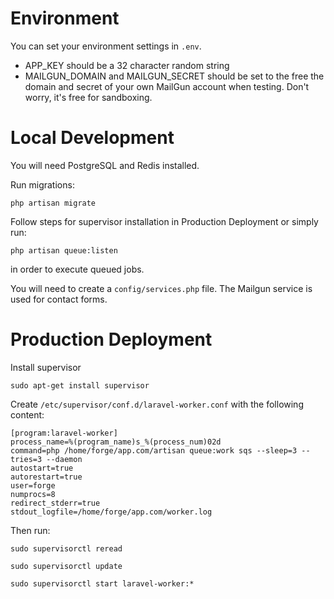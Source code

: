 
# Environment

You can set your environment settings in `.env`.

- APP_KEY should be a 32 character random string
- MAILGUN_DOMAIN and MAILGUN_SECRET should be set to the free
  the domain and secret of your own MailGun account when testing.
  Don't worry, it's free for sandboxing.

# Local Development

You will need PostgreSQL and Redis installed.

Run migrations:

```
php artisan migrate
```

Follow steps for supervisor installation in Production Deployment
or simply run:

```
php artisan queue:listen
```

in order to execute queued jobs.

You will need to create a `config/services.php` file. The Mailgun
service is used for contact forms.


# Production Deployment

Install supervisor

```
sudo apt-get install supervisor
```

Create `/etc/supervisor/conf.d/laravel-worker.conf` with the following content:

```
[program:laravel-worker]
process_name=%(program_name)s_%(process_num)02d
command=php /home/forge/app.com/artisan queue:work sqs --sleep=3 --tries=3 --daemon
autostart=true
autorestart=true
user=forge
numprocs=8
redirect_stderr=true
stdout_logfile=/home/forge/app.com/worker.log
```

Then run:

```
sudo supervisorctl reread

sudo supervisorctl update

sudo supervisorctl start laravel-worker:*
```
